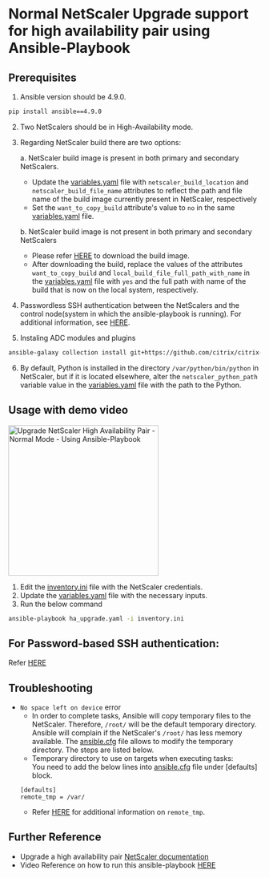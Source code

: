# Normal NetScaler Upgrade support for high availability pair using Ansible-Playbook

## Prerequisites

1. Ansible version should be 4.9.0. 
```bash
pip install ansible==4.9.0
```
2. Two NetScalers should be in High-Availability mode.
3. Regarding NetScaler build there are two options:

    a. NetScaler build image is present in both primary and secondary NetScalers.    
    * Update the [variables.yaml](./variables.yaml) file with `netscaler_build_location` and `netscaler_build_file_name` attributes to reflect the path and file name of the build image currently present in NetScaler, respectively
    * Set the `want_to_copy_build` attribute's value to `no` in the same [variables.yaml](./variables.yaml) file.

    b. NetScaler build image is not present in both primary and secondary NetScalers
    * Please refer [HERE](https://www.citrix.com/downloads/citrix-adc/) to download the build image. 
    * After downloading the build, replace the values of the attributes `want_to_copy_build` and `local_build_file_full_path_with_name` in the [variables.yaml](./variables.yaml) file with `yes` and the full path with name of the build that is now on the local system, respectively.


4. Passwordless SSH authentication between the NetScalers and the control node(system in which the ansible-playbook is running). For additional information, see [HERE](https://github.com/citrix/citrix-adc-ansible-modules/tree/887afdef75865a0ebd4bccb9c759a4b06689107a#usage).
5. Instaling ADC modules and plugins
```bash
ansible-galaxy collection install git+https://github.com/citrix/citrix-adc-ansible-modules.git#/ansible-collections/adc
```
6. By default, Python is installed in the directory `/var/python/bin/python` in NetScaler, but if it is located elsewhere, alter the `netscaler_python_path` variable value in the [variables.yaml](./variables.yaml) file with the path to the Python.

## Usage with demo video

<a href="https://youtu.be/mqbfWsaX5Xc"><img src="https://www.freepnglogos.com/uploads/youtube-logo-hd-8.png" alt="Upgrade NetScaler High Availability Pair - Normal Mode - Using Ansible-Playbook" width="300"></a>


1. Edit the [inventory.ini](./inventory.ini) file with the NetScaler credentials.
2. Update the [variables.yaml](./variables.yaml) file with the necessary inputs.
2. Run the below command
```bash
ansible-playbook ha_upgrade.yaml -i inventory.ini
```


## For Password-based SSH authentication: 

Refer [HERE](../../../../assets/common_docs/ansible/ansible_password_based_ssh.md)

## Troubleshooting
* `No space left on device` error
    * In order to complete tasks, Ansible will copy temporary files to the NetScaler. Therefore, `/root/` will be the default temporary directory. Ansible will complain if the NetScaler's `/root/` has less memory available. The [ansible.cfg](./ansible.cfg) file allows to modify the temporary directory. The steps are listed below.
    * Temporary directory to use on targets when executing tasks:   
    You need to add the below lines into [ansible.cfg](./ansible.cfg) file under [defaults] block.
    ```
    [defaults]
    remote_tmp = /var/
    ```
    * Refer [HERE](https://docs.ansible.com/ansible/latest/collections/ansible/builtin/sh_shell.html#parameter-remote_tmp) for additional information on `remote_tmp`.



## Further Reference

* Upgrade a high availability pair [NetScaler documentation](https://docs.netscaler.com/en-us/citrix-adc/current-release/upgrade-downgrade-citrix-adc-appliance/upgrade-downgrade-ha-pair.html)
* Video Reference on how to run this ansible-playbook [HERE](https://youtu.be/mqbfWsaX5Xc)

